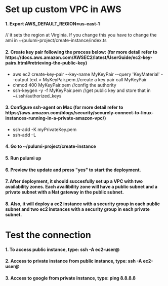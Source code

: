 <h1> Set up custom VPC in AWS </h1>
<h4> 1. Export AWS_DEFAULT_REGION=us-east-1 </h4>   // it sets the region at Virginia. If you change this you have to change the ami in ~/pulumi-project/create-instance/index.ts

<h4> 
   2. Create key pair following the process below: (for more detail refer to https://docs.aws.amazon.com/AWSEC2/latest/UserGuide/ec2-key-pairs.html#retrieving-the-public-key)
</h4>
<ul> 
     <li>  aws ec2 create-key-pair --key-name MyKeyPair --query 'KeyMaterial' --output text > MyKeyPair.pem  //create a key pair call MyKeyPair </li>
     <li>  chmod 400 MyKeyPair.pem    //config the authority </li>
     <li>  ssh-keygen -y -f MyKeyPair.pem  //get public key and store that in ~/.ssh/authorized_keys </li>
</ul>

<h4> 3. Configure ssh-agent on Mac (for more detail refer to https://aws.amazon.com/blogs/security/securely-connect-to-linux-instances-running-in-a-private-amazon-vpc/) 
</h4>
<ul>
    <li>  ssh-add -K myPrivateKey.pem </li>
    <li>  ssh-add –L </li>
</ul>
<h4> 4. Go to ~/pulumi-project/create-instance </h4>

<h4> 5. Run pulumi up </h4>

<h4> 6. Preview the update and press "yes" to start the deployment. </h4>

<h4> 7. After deployment, it should succesfully set up a VPC with two availability zones. Each availibility zone will have a public subnet and a private subnet with a Nat gateway in the public subnet. </h4>

<h4> 8. Also, it will deploy a ec2 instance with a security group in each public subnet and two ec2 instances with a security group in each private subnet. </h4>



<h1> Test the connection </h1>

<h4> 1. To access public instance, type: ssh -A ec2-user@<public instance’s DNS> </h4>

<h4> 2. Access to private instance from public instance, type: ssh -A ec2-user@<private instance’s private Ip> </h4>

<h4> 3. Access to google from private instance, type: ping 8.8.8.8 </h4>





